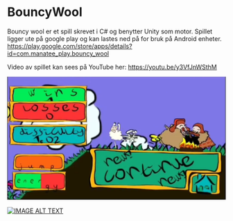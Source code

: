 # BouncyWool

Bouncy wool er et spill skrevet i C# og benytter Unity som motor. Spillet ligger ute på google play og kan lastes ned på for bruk på Android enheter.
https://play.google.com/store/apps/details?id=com.manatee_play.bouncy_wool
 
Video av spillet kan sees på YouTube her: https://youtu.be/y3VfJnWSthM

![alt text](https://github.com/nicolaizen/BouncyWool/blob/main/bouncywool.jpg?raw=true)

[![IMAGE ALT TEXT](http://img.youtube.com/vi/y3VfJnWSthM/0.jpg)](http://www.youtube.com/watch?v=y3VfJnWSthM "Bouncy wool")

